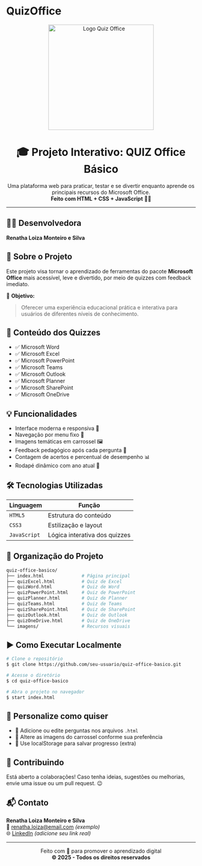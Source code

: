 # QuizOffice
<p align="center">
  <img src="https://i.pinimg.com/originals/53/3e/39/533e3907942c1ae4ff66c72964edc161.png" alt="Logo Quiz Office" width="280" />
</p>

<h1 align="center">🎓 Projeto Interativo: QUIZ Office Básico</h1>

<p align="center">
  Uma plataforma web para praticar, testar e se divertir enquanto aprende os principais recursos do Microsoft Office.<br>
  <strong>Feito com HTML + CSS + JavaScript</strong> 🚀✨
</p>

<hr>

## 👩‍💻 Desenvolvedora
**Renatha Loiza Monteiro e Silva**

## 📝 Sobre o Projeto
Este projeto visa tornar o aprendizado de ferramentas do pacote **Microsoft Office** mais acessível, leve e divertido, por meio de quizzes com feedback imediato.

🎯 **Objetivo:**
> Oferecer uma experiência educacional prática e interativa para usuários de diferentes níveis de conhecimento.

## 🧠 Conteúdo dos Quizzes
- ✅ Microsoft Word
- ✅ Microsoft Excel
- ✅ Microsoft PowerPoint
- ✅ Microsoft Teams
- ✅ Microsoft Outlook
- ✅ Microsoft Planner
- ✅ Microsoft SharePoint
- ✅ Microsoft OneDrive

## 💡 Funcionalidades
- Interface moderna e responsiva 📱
- Navegação por menu fixo 🔗
- Imagens temáticas em carrossel 🖼️
- Feedback pedagógico após cada pergunta 💬
- Contagem de acertos e percentual de desempenho 📊
- Rodapé dinâmico com ano atual 📆

## 🛠️ Tecnologias Utilizadas
| Linguagem  | Função                     |
|------------|----------------------------|
| `HTML5`    | Estrutura do conteúdo      |
| `CSS3`     | Estilização e layout       |
| `JavaScript` | Lógica interativa dos quizzes |

## 📁 Organização do Projeto
```bash
quiz-office-basico/
├── index.html              # Página principal
├── quizExcel.html          # Quiz de Excel
├── quizWord.html           # Quiz de Word
├── quizPowerPoint.html     # Quiz de PowerPoint
├── quizPlanner.html        # Quiz de Planner
├── quizTeams.html          # Quiz de Teams
├── quizSharePoint.html     # Quiz de SharePoint
├── quizOutlook.html        # Quiz de Outlook
├── quizOneDrive.html       # Quiz de OneDrive
└── imagens/                # Recursos visuais
```

## ▶️ Como Executar Localmente
```bash
# Clone o repositório
$ git clone https://github.com/seu-usuario/quiz-office-basico.git

# Acesse o diretório
$ cd quiz-office-basico

# Abra o projeto no navegador
$ start index.html
```

## 🎨 Personalize como quiser
- 🔁 Adicione ou edite perguntas nos arquivos `.html`
- 📸 Altere as imagens do carrossel conforme sua preferência
- 🧠 Use localStorage para salvar progresso (extra)

## 🤝 Contribuindo
Está aberto a colaborações! Caso tenha ideias, sugestões ou melhorias, envie uma issue ou um pull request. 😉

## 📬 Contato
**Renatha Loiza Monteiro e Silva**  
📧 renatha.loiza@email.com *(exemplo)*  
🌐 [LinkedIn](https://www.linkedin.com/) *(adicione seu link real)*

---

<p align="center">
  Feito com 💖 para promover o aprendizado digital <br>
  <strong>&copy; 2025 - Todos os direitos reservados</strong>
</p>
